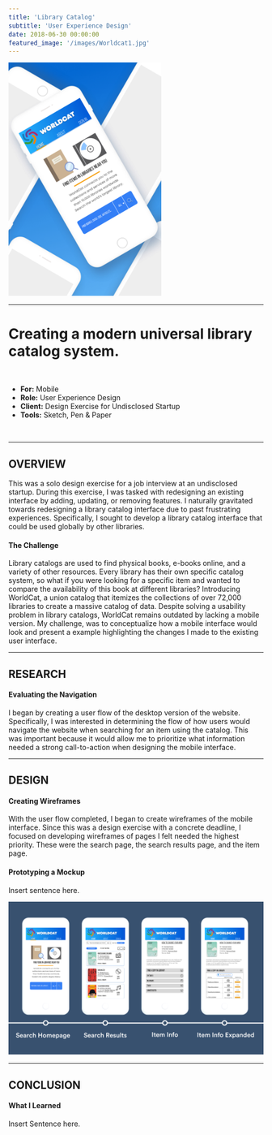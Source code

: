 ```yaml
---
title: 'Library Catalog'
subtitle: 'User Experience Design'
date: 2018-06-30 00:00:00
featured_image: '/images/Worldcat1.jpg'
---
```


<img src="/images/Worldcat1.jpg" alt="Worldcat1"  width="60%" height="60%" />

---

# Creating a modern universal library catalog system.
<br>

* **For:** Mobile
* **Role:** User Experience Design
* **Client:** Design Exercise for Undisclosed Startup
* **Tools:** Sketch, Pen & Paper
<br>

---


## OVERVIEW


This was a solo design exercise for a job interview at an undisclosed startup. During this exercise, I was tasked with redesigning an existing interface by adding, updating, or removing features. I naturally gravitated towards redesigning a library catalog interface due to past frustrating experiences. Specifically, I sought to develop a library catalog interface that could be used globally by other libraries. 


#### The Challenge

Library catalogs are used to find physical books, e-books online, and a variety of other resources. Every library has their own specific catalog system, so what if you were looking for a specific item and wanted to compare the availability of this book at different libraries? Introducing WorldCat, a union catalog that itemizes the collections of over 72,000 libraries to create a massive catalog of data. Despite solving a usability problem in library catalogs, WorldCat remains outdated by lacking a mobile version. My challenge, was to conceptualize how a mobile interface would look and present a example highlighting the changes I made to the existing user interface.


---


## RESEARCH

 
#### Evaluating the Navigation 

I began by creating a user flow of the desktop version of the website. Specifically, I was interested in determining the flow of how users would navigate the website when searching for an item using the catalog. This was important because it would allow me to prioritize what information needed a strong call-to-action when designing the mobile interface.

---


## DESIGN

#### Creating Wireframes

With the user flow completed, I began to create wireframes of the mobile interface. Since this was a design exercise with a concrete deadline, I focused on developing wireframes of pages I felt needed the highest priority. These were the search page, the search results page, and the item page. 


#### Prototyping a Mockup

Insert sentence here.

![](/images/WorldCat3.jpg)

---


## CONCLUSION

#### What I Learned

Insert Sentence here.
